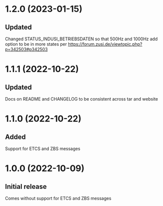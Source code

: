 # 1.2.0 (2023-01-15)
## Updated
Changed STATUS_INDUSI_BETRIEBSDATEN so that 500Hz and 1000Hz add option to be in more states per https://forum.zusi.de/viewtopic.php?p=342503#p342503

# 1.1.1 (2022-10-22)
## Updated
Docs on README and CHANGELOG to be consistent across tar and website

# 1.1.0 (2022-10-22)
## Added
Support for ETCS and ZBS messages

# 1.0.0 (2022-10-09)
## Initial release
Comes without support for ETCS and ZBS messages
